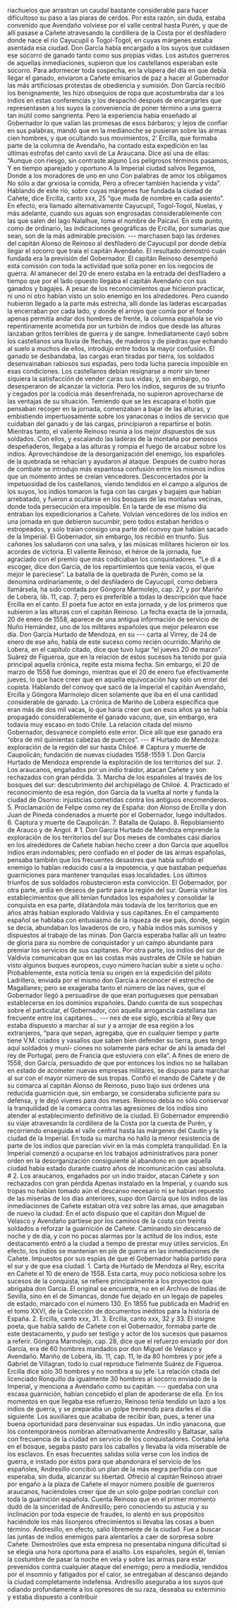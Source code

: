 riachuelos que arrastran un caudal bastante considerable para hacer dificultoso su paso a las piaras de cerdos. Por esta razón, sin duda, estaba convenido que Avendaño volviese por el valle central hasta Purén, y que de allí pasase a Cañete atravesando la cordillera de la Costa por el desfiladero donde nace el río Cayucupil o Togol-Togol, en cuyas márgenes estaba asentada esa ciudad. Don García había encargado a los suyos que cuidasen ese socorro de ganado tanto como sus propias vidas. Los astutos guerreros de aquellas inmediaciones, supieron que los castellanos esperaban este socorro. Para adormecer toda sospecha, en la víspera del día en que debía llegar el ganado, enviaron a Cañete emisarios de paz a hacer al Gobernador las más artificiosas protestas de obediencia y sumisión. Don García recibió los benignamente, les hizo obsequios de ropa que acostumbraba dar a los indios en estas conferencias y los despachó después de encargarles que representasen a los suyos la conveniencia de poner término a una guerra tan inútil como sangrienta. Pero la experiencia había enseñado al Gobernador lo que valían las promesas de esos bárbaros; y lejos de confiar en sus palabras, mandó que en la medianoche se pusieran sobre las armas cien hombres, y que ocultando sus movimientos, 2’ Ercilla, que formaba parte de la columna de Avendaño, ha contado esta expedición en las últimas estrofas del canto xxvii de La Araucana. Dice así una de ellas: “Aunque con riesgo, sin contraste alguno Los peligrosos términos pasamos, Y en tiempo aparejado y oportuno A la Imperial ciudad salvos llegamos, Donde a los moradores de uno en uno Con palabras de amor los obligamos No sólo a dar grxiosa la comida, Pero a ofrecer también hacienda y vida”. Hablando de este río, sobre cuyas márgenes fue fundada la ciudad de Cañete, dice Ercilla, canto xxx, 25 “que muda de nombre en cada asiento”. En efecto, era llamado alternativamente Cayucupil, Togol-Togol, Nuelas, y más adelante, cuando sus aguas son engrosadas considerablemente con las que salen del lago Nalalhue, toma el nombre de Paicaví. En este punto, como de ordinario, las indicaciones geográficas de Ercilla, por sumarias que sean, son de la más admirable precisión. --- marchasen bajo las órdenes del capitán Alonso de Reinoso al desfiladero de Cayucupil por donde debía llegar el socorro que traía el capitán Avendaño. El resultado demostró cuán fundada era la previsión del Gobernador. El capitán Reinoso desempeñó esta comisión con toda la actividad que solía poner en los negocios de guerra. Al amanecer del 20 de enero estaba en la entrada del desfiladero a tiempo que por el lado opuesto llegaba el capitán Avendaño con sus ganados y bagajes. A pesar de los reconocimientos que hicieron practicar, ni uno ni otro habían visto un solo enemigo en los alrededores. Pero cuando hubieron llegado a la parte más estrecha, allí donde las laderas escarpadas la encerraban por cada lado, y donde el arroyo que comía por el fondo apenas permitía andar dos hombres de frente, la columna española se vio repentinamente acometida por un turbión de indios que desde las alturas lanzaban gritos terribles de guerra y de sangre. Inmediatamente cayó sobre los castellanos una lluvia de flechas, de maderos y de piedras que echando al suelo a muchos de ellos, introdujo entre todos la mayor confusión. El ganado se desbandaba, las cargas eran tiradas por tierra, los soldados desenvainaban rabiosos sus espadas, pero toda lucha parecía imposible en esas condiciones. Los castellanos debían resignarse a morir sin tener siquiera la satisfacción de vender caras sus vidas; y, sin embargo, no desesperaron de alcanzar la victoria. Pero los indios, seguros de su triunfo y cegados por la codicia más desenfrenada, no supieron aprovecharse de las ventajas de su situación. Temiendo que se les escapara el botín que pensaban recoger en la jornada, comenzaban a bajar de las alturas, y embistiendo impertuosamente sobre los yanaconas o indios de servicio que cuidaban del ganado y de las cargas, principiaron a repartirse el botín. Mientras tanto, el valiente Reinoso reunía a los mejor dispuestos de sus soldados. Con ellos, y escalando las laderas de la montaña por penosos despeñaderos, llegaba a las alturas y rompía el fuego de arcabuz sobre los indios. Aprovechándose de la desorganización del enemigo, los españoles de la quebrada se rehacían y ayudaron al ataque. Después de cuatro horas de combate se introdujo más espantosa confusión entre los mismos indios que un momento antes se creían vencedores. Desconcertados por la impetuosidad de los castellanos, viendo tendidos en el campo a algunos de los suyos, los indios tomaron la fuga con las cargas y bagajes que habían arrebatado, y fueron a ocultarse en los bosques de las montañas vecinas, donde toda persecución era imposible. En la tarde de ese mismo día entraban los expedicionarios a Cañete. Volvían vencedores de los indios en una jornada en que debieron sucumbir, pero todos estaban heridos o estropeados, y sólo traían consigo una parte del convoy que habían sacado de la Imperial. El Gobernador, sin embargo, los recibió en triunfo. Sus cañones los saludaron con una salva, y las músicas militares hicieron oír los acordes de victoria. El valiente Reinoso, el héroe de la jornada, fue agraciado con el premio que más codiciaban los conquistadores. “Le di a escoger, dice don García, de los repartimientos que tenía vacos, el que mejor le pareciese”. La batalla de la quebrada de Purén, como se la denomina ordinariamente, o del desfiladero de Cayucupil, como debiera llamársela, ha sido contada por Góngora Marmolejo, cap. 27, y por Mariño de Lobera, lib. 11, cap. 7; pero es preferible a todas la descripción que hace Ercilla en el canto. El poeta fue actor en esta jornada, y de los primeros que subieron a las alturas con el capitán Reinoso. La fecha exacta de la jornada, 20 de enero de 1558, aparece de una antigua información de servicio de Nuño Hemández, uno de los militares españoles que mejor pelearon ese día. Don García Hurtado de Mendoza, en su --- carta al Virrey, de 24 de enero de ese año, habla de este suceso como recién ocurrido. Mariño de Lobera, en el capítulo citado, dice que tuvo lugar “el jueves 20 de marzo”. Suárez de Figueroa, que en la relación de estos sucesos ha tenido por guía principal aquella crónica, repite esta misma fecha. Sin embargo, el 20 de marzo de 1558 fue domingo, mientras que el 20 de enero fue efectivamente jueves, lo que hace creer que en aquella equivocación hay sólo un error del copista. Hablando del convoy que sacó de la Imperial el capitán Avendaño, Ercilla y Góngora Marmolejo dicen solamente que iba en él una cantidad considerable de ganado. La crónica de Mariño de Lobera especifica que eran más de dos mil vacas, lo que haría creer que en esos años ya se había propagado considerablemente el ganado vacuno, que, sin embargo, era todavía muy escaso en todo Chile. La relación citada del mismo Gobernador, desvanece completo este error. Dice allí que ese ganado era “obra de mil quinientas cabezas de puercos”. --- # Hurtado de Mendoza: exploración de la región del sur hasta Chiloé. # Captura y muerte de Caupolicán; fundación de nuevas ciudades 1558-1559 1. Don García Hurtado de Mendoza emprende la exploración de los territorios del sur. 2. Los araucanos, engañados por un indio traidor, atacan Cañete y son rechazados con gran pérdida. 3. Marcha de los españoles al través de los bosques del sur: descubrimiento del archipiélago de Chiloé. 4. Practicado el reconocimiento de esa región, don García da la vuelta al norte y funda la ciudad de Osorno: injusticias cometidas contra los antiguos encomenderos. 5. Proclamación de Felipe como rey de España: don Alonso de Ercilla y don Juan de Pineda condenados a muerte por el Gobernador, luego indultados. 6. Captura y muerte de Caupolicán. 7. Batalla de Quiapo. 8. Repoblamiento de Arauco y de Angol. # 1. Don García Hurtado de Mendoza emprende la exploración de los territorios del sur Dos meses de combates casi diarios en los alrededores de Cañete habían hecho creer a don García que aquellos indios eran indomables; pero confiado en el poder de las armas españolas, pensaba también que los frecuentes desastres que había sufrido el enemigo lo habían reducido casi a la impotencia, y que bastaban pequeñas guarniciones para mantener tranquilas esas localidades. Los últimos triunfos de sus soldados robustecieron esta convicción. El Gobernador, por otra parte, ardía en deseos de partir para la región del sur. Quería visitar los establecimientos que allí tenían fundados los españoles y consolidar la conquista en esa parte, dilatándola más todavía de los territorios que en años atrás habían explorado Valdivia y sus capitanes. En el campamento español se hablaba con entusiasmo de la riqueza de ese país, donde, según se decía, abundaban los lavaderos de oro, y había indios más sumisos y dispuestos al trabajo de las minas. Don García esperaba hallar allí un teatro de gloria para su nombre de conquistador y un campo abundante para premiar los servicios de sus capitanes. Por otra parte, los indios del sur de Valdivia comunicaban que en las costas más australes de Chile se habían visto algunos buques europeos, cuyo número hacían subir a siete u ocho. Probablemente, esta noticia tenía su origen en la expedición del piloto Ladrillero, enviada por el mismo don García a reconocer el estrecho de Magallanes; pero se exageraba tanto el número de las naves, que el Gobernador llegó a persuadirse de que eran portugueses que pensaban establecerse en los dominios españoles. Dando cuenta de sus sospechas sobre el particular, el Gobernador, con aquella arrogancia castellana tan frecuente entre los capitanes... --- nes de ese siglo, escribía al Rey que estaba dispuesto a marchar al sur y a arrojar de esa región a los extranjeros, “para que sepan, agregaba, que en cualquier tiempo y parte tiene V.M. criados y vasallos que saben bien defender su tierra, pues tengo aquí soldados y muni- ciones no solamente para echar de ahí la amada del rey de Portugal, pero de Francia que estuviera con ella”. A fines de enero de 1558, don García, persuadido de que por entonces los indios no se hallaban en estado de acometer nuevas empresas militares, se dispuso para marchar al sur con el mayor número de sus tropas. Confió el mando de Cañete y de su comarca al capitán Alonso de Reinoso, puso bajo sus órdenes una reducida guarnición que, sin embargo, se consideraba suficiente para su defensa, y le dejó víveres para dos meses. Reinoso debía no sólo conservar la tranquilidad de la comarca contra las agresiones de los indios sino atender al establecimiento definitivo de la ciudad. El Gobernador emprendió su viaje atravesando la cordillera de la Costa por la cuesta de Purén, y recorriendo enseguida el valle central hasta las márgenes del Cautín y la ciudad de la Imperial. En toda su marcha no halló la menor resistencia de parte de los indios que parecían vivir en la más completa tranquilidad. En la Imperial comenzó a ocuparse en los trabajos administrativos para poner orden en la desorganización consiguiente al abandono en que aquella ciudad había estado durante cuatro años de incomunicación casi absoluta. # 2. Los araucanos, engañados por un indio traidor, atacan Cañete y son rechazados con gran pérdida Apenas instalado en la Imperial, y cuando sus tropas no habían tomado aún el descanso necesario ni se habían repuesto de las miserias de los días anteriores, supo don García que los indios de las inmediaciones de Cañete estaban otra vez sobre las amas, que amagaban de nuevo la ciudad. En el acto dispuso que el capitán don Miguel de Velasco y Avendaño partiese por los caminos de la costa con treinta soldados a reforzar la guarnición de Cañete. Caminando sin descanso de noche y de día, y con no pocas alarmas por la actitud de los indios, este destacamento entró a la ciudad a tiempo de prestar muy útiles servicios. En efecto, los indios se mantenían en pie de guerra en las inmediaciones de Cañete. Impuestos por sus espías de que el Gobernador había partido para el sur y de que esa ciudad. 1. Carta de Hurtado de Mendoza al Rey, escrita en Cañete el 10 de enero de 1558. Esta carta, muy poco noticiosa sobre los sucesos de la conquista, se refiere principalmente a los proyectos que abrigaba don García. El original se encuentra, no en el Archivo de Indias de Sevilla, sino en el de Simancas, donde fue dejado en un legajo de papeles de estado, marcado con el número 130. En 1855 fue publicada en Madrid en el tomo XXVI, de la Colección de documentos inéditos para la historia de España. 2. Ercilla, canto xxx, 31. 3. Ercilla, canto xxx, 32 y 33. El insigne poeta, que había salido de Cañete con el Gobernador, formaba parte de este destacamento, y pudo ser testigo y actor de los sucesos que pasamos a referir. Góngora Marmolejo, cap. 28, dice que el refuerzo enviado por don García, era de 60 hombres mandados por don Miguel de Velasco y Avendaño. Mariño de Lobera, lib. 11, cap. 11, le da 80 hombres y por jefe a Gabriel de Villagran, todo lo cual reproduce fielmente Suárez de Figueroa. Ercilla dice sólo 30 hombres y no nombra a su jefe. La relación citada del licenciado Ronquillo da igualmente 30 hombres al socorro enviado de la Imperial, y menciona a Avendaño como su capitán. --- quedaba con una escasa guarnición, habían concebido el plan de apoderarse de ella. En los momentos en que llegaba ese refuerzo, Reinoso tenía tendido un lazo a los indios de guerra, y se preparaba un golpe tremendo para darles el día siguiente. Los auxiliares que acababa de recibir iban, pues, a tener una buena oportunidad para desenvainar sus espadas. Un indio yanacona, que los contemporáneos nombran alternativamente Andresillo y Baltasar, salía con frecuencia de la ciudad en servicio de los conquistadores. Cortaba leña en el bosque, segaba pasto para los caballos y llevaba la vida miserable de los esclavos. En esas frecuentes salidas solía verse con los indios de guerra, e instado por éstos para que abandonara el servicio de los españoles, Andresillo concibió un plan de la más negra perfidia con que esperaba, sin duda, alcanzar su libertad. Ofreció al capitán Reinoso atraer por engaño a la plaza de Cañete el mayor número posible de guerreros araucanos, haciéndoles creer que de un solo golpe podrían concluir con toda la guarnición española. Cuenta Reinoso que en el primer momento dudó de la sinceridad de Andresillo; pero conociendo su astucia y su inclinación por toda especie de fraudes, lo alentó en sus propósitos haciéndole los más lisonjeros ofrecimientos si llevaba las cosas a buen término. Andresillo, en efecto, salió libremente de la ciudad. Fue a buscar las juntas de indios enemigos para alentarlos a caer de sorpresa sobre Cañete. Demostróles que esta empresa no presentaba ninguna dificultad si se elegía una hora oportuna para el asalto. Los españoles, según él, tenían la costumbre de pasar la noche en vela y sobre las armas para estar prevenidos contra cualquier ataque del enemigo; pero a mediodía, rendidos por el insomnio y fatigados por el calor, se entregaban al descanso dejando la ciudad completamente indefensa. Andresillo aseguraba a los suyos que odiando profundamente a los opresores de su raza, deseaba su exterminio y estaba dispuesto a contribuir